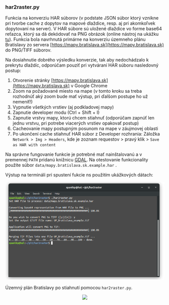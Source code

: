 ### har2raster.py

Funkcia na konverziu HAR súborov (v podstate JSON súbor ktorý vznikne pri tvorbe cache z dopytov na mapové dlaždice, resp. aj pri akomkoľvek dopytovaní na server). V HAR súbore sú uložené dlaždice vo forme base64 reťazca, ktorý sa dá dekódovať na PNG obrázok (online nástroj na ukážku [tu](https://codebeautify.org/base64-to-image-converter)). Funkcia bola navrhnutá primárne na konverziu územneho plánu Bratislavy zo servera [https://mapy.bratislava.sk](https://mapy.bratislava.sk) do PNG/TIFF súborov.

Na dosiahnutie dobrého výsledku konverzie, tak aby nedochádzalo k prekrytu dlaždíc, odporúčam pouziť pri vytváraní HAR súboru nasledovný postup:

1. Otvorenie stránky [https://mapy.bratislava.sk](https://mapy.bratislava.sk) v Google Chrome
2. Zoom na požadované miesto na mape (v tomto kroku sa treba rozhodnúť aký zoom bude mať výstup, pri ďalšom postupe ho už nemeniť!)
3. Vypnutie všetkých vrstiev (aj podkladovej mapy)
4. Zapnutie developer modu (Ctrl + Shift + I)
5. Zapnutie vrstvy mapy, ktorú chcem stiahnuť (odporúčam zapnúť len jednu vrstvu, pri potrebe viacerých vrstiev opakovať postup)
6. Cacheovanie mapy postupným posunom na mape v záujmovej oblasti
7. Po ukončení cache stiahnuť HAR súbor z Developer rozhrania: Záložka ```Network > Img > Headers```, kde je zoznam requestov > pravý klik > ```Save as HAR with content```

Na správne fungovanie funkcie je potrebné mať nainštalovanú a v premennej ```PATH```  pridanú knižnicu [GDAL](https://www.gdal.org/). Na otestovanie funkcionality použite súbor ```data/mapy.bratislava.sk.example.har``` .

Výstup na termináli pri spustení fukcie ns použitím ukážkových dátach:
<p align="center">
  <img src="data/img/sample_run.png" width="700"/>
</p>

Územný plán Bratislavy po stiahnutí pomocou ```har2raster.py```.
<p align="center">
  <img src="data/img/sample_result.png" width="768"/>
</p>
